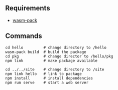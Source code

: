 ## Requirements

- [wasm-pack](https://github.com/rustwasm/wasm-pack)

## Commands

```
cd hello         # change directory to /hello
wasm-pack build  # build the package
cd pkg           # change director to /hello/pkg
npm link         # make package available

cd ../../site    # change directory to /site
npm link hello   # link to package
npm install      # install dependencies
npm run serve    # start a web server
```
